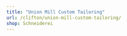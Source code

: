 ```yaml
---
title: "Union Mill Custom Tailoring"
url: /clifton/union-mill-custom-tailoring/
shop: Schneiderei
---
```

